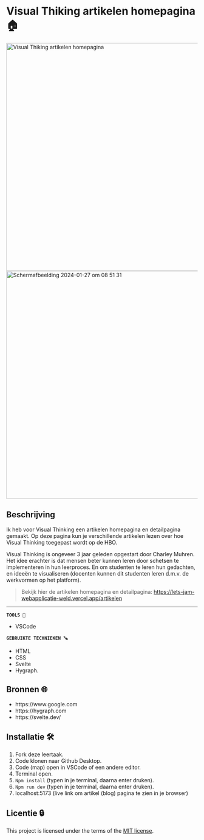 # Visual Thiking artikelen homepagina 🏠

<img width="600" alt="Visual Thiking artikelen homepagina" src="https://github.com/Nazneen05x/lets-jam-webapplicatie/assets/112861261/fc99460d-5410-44b8-a991-60f4b497490a">

<img width="600" alt="Scherm­afbeelding 2024-01-27 om 08 51 31" src="https://github.com/Nazneen05x/lets-jam-webapplicatie/assets/112861261/9a87b919-3f6b-4045-baf6-de8a33fe8a4c">

## Beschrijving

Ik heb voor Visual Thinking een artikelen homepagina en detailpagina gemaakt. Op deze pagina kun je verschillende artikelen lezen over hoe Visual Thinking toegepast wordt op de HBO.

Visual Thinking is ongeveer 3 jaar geleden opgestart door Charley Muhren. Het idee erachter is dat mensen beter kunnen leren door schetsen te implementeren in hun leerproces. En om studenten te leren hun gedachten, en ideeën te visualiseren (docenten kunnen dit studenten leren d.m.v. de werkvormen op het platform). 

> Bekijk hier de artikelen homepagina en detailpagina: https://lets-jam-webapplicatie-weld.vercel.app/artikelen

----

<strong>`TOOLS 🧰`</strong>
<ul>
<li>VSCode</li>
</ul>

<strong>`GEBRUIKTE TECHNIEKEN 🪚`</strong>
<ul>
<li>HTML</li>
 <li>CSS</li>
<li>Svelte</li>
 <li>Hygraph.</li>
</ul>

## Bronnen 🌐


<ul>
<li>https://www.google.com</li>
<li>https://hygraph.com</li>
<li>https://svelte.dev/</li>
</ul>


## Installatie  🛠️
1. Fork deze leertaak.
2. Code klonen naar Github Desktop.
3. Code (map) open in VSCode of een andere editor.
4. Terminal open.
5. `Npm install` (typen in je terminal, daarna enter druken).
6. `Npm run dev` (typen in je terminal, daarna enter druken).
7. localhost:5173  (live link om artikel (blog) pagina te zien in je browser)

## Licentie 🔒

This project is licensed under the terms of the [MIT license](./LICENSE).
